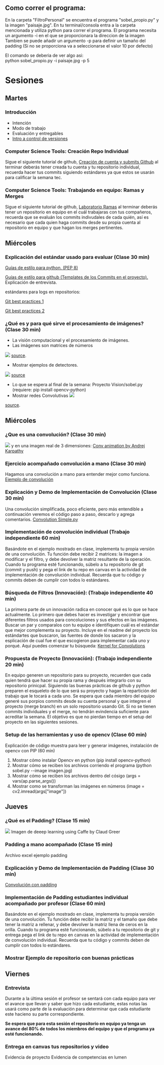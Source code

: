  

## Como correr el programa:
En la carpeta "FiltroPersonal" se encuentra el programa "sobel_propio.py" y la imagen "paisaje.jpg".
En tu terminal/consola entra a la carpeta mencionada y utiliza python para correr el programa.
El programa necesita un argumento -i en el que se proporcionara la direccion de la imagen
Tambien se puede añadir un argumento -p para definir un tamaño del padding (Si no se proporciona va a seleccionarse el valor 10 por defecto)

El comando se deberia de ver algo asi:   
python sobel_propio.py -i paisaje.jpg -p 5

# Sesiones

## Martes

### Introducción
* Intención
* Modo de trabajo 
* Evaluación y entregables
* [Intro a control de versiones](Files/Git.pptx)

### Computer Science Tools: Creación Repo Individual 

Sigue el siguiente tutorial de github, [Creación de cuenta y submits Github](Files/Laboratorio%20GitHub.pdf)
al terminar deberás tener creada tu cuenta y tu repositorio individual, recuerda hacer tus commits siguiendo estándares ya que estos se usarán para calificar la semana tec.


### Computer Science Tools: Trabajando en equipo: Ramas y Merges
Sigue el siguiente tutorial de github, [Laboratorio Ramas](Files/Laboratorio%20Ramas.pdf)
al terminar deberás tener un repositorio en equipo  en el cuál trabajaras con tus compañeros, recuerda que se evaluán los commits indivudales de cada quién, así es necesario que cada quien haga commits desde su propia cuenta al repositorio en equipo y que hagan los merges pertinentes.


## Miércoles

### Explicación del estándar usado para evaluar (Clase 30 min)
[Guías de estilo para python.  (PEP 8)](https://www.python.org/dev/peps/pep-0008/)

[Guías de estilo para github   (Templates de los Commits en el proyecto).](https://medium.com/@nawarpianist/git-commit-best-practices-dab8d722de99)
Explicación de entrevista.

estándares para logs en repositorios:

[Git best practices 1](https://medium.com/@nawarpianist/git-commit-best-practices-dab8d722de99)

[Git best practices 2](https://deepsource.io/blog/git-best-practices/)


### ¿Qué es y para qué sirve el procesamiento de imágenes? (Clase 30 min)
* La visión computacional y el procesamiento de imágenes.
* Las imágenes son matrices de números

![](https://miro.medium.com/max/4200/1*wRxkeTA81ORWT_EZdAJlpg.png)
[source](https://becominghuman.ai/real-computer-vision-for-mobile-and-embedded-part-1-c04ea8b9fd26).
* Mostrar ejemplos de detectores. 

![](https://docs.opencv.org/master/gradients.jpg) 
[source](https://docs.opencv.org/master/d5/d0f/tutorial_py_gradients.html)
* Lo que se espera al final de la semana: Proyecto Vision/sobel.py (requiere: pip install opencv-python) 
* Mostrar redes Convolutivas 
![](https://miro.medium.com/max/1225/1*8glEk7UHJHUS297DrcFk4g.jpeg) 

[source](https://becominghuman.ai/real-computer-vision-for-mobile-and-embedded-part-1-c04ea8b9fd26).

## Miércoles

### ¿Que es una convolución?  (Clase 30 min)
![](Images/Convolution.jpeg)
y en una imagen real de 3 dimensiones:
[Conv animation by Andrej Karpathy](https://pathmind.com/wiki/convolutional-network) 

### Ejercicio acompañado convolución a mano  (Clase 30 min)
Hagamos una convolución a mano para entender mejor como funciona.
[Ejemplo de convolución](Files/examples%20convolution.xlsx)

### Explicación y Demo de Implementación de Convolución  (Clase 30 min)
Una convolución simplificada, poco eficiente, pero más entendible a continuación veremos el código paso a paso, descarlo y agrega comentarios.
[Convolution Simple.py](Scripts/Ejemplos/simple_conv.py)

### Implementación de convolución individual (Trabajo independiente 60 min)
Basándote en el ejemplo mostrado en clase, implementa tu propia versión de una convolución. Tu función debe recibir 2 matrices: la imagen a modificar y el filtro, y debe devolver la matriz resultante de la operación.
Cuando tu programa esté funcionando, súbelo a tu repositorio de git (commit y push) y pega el link de tu repo en canvas en la actividad de implementación de convolución individual. Recuerda que tu código y commits deben de cumplir con todos lo estándares.   

### Búsqueda de Filtros (Innovación): (Trabajo independiente 40 min)
La primera parte de un innovación radica en conocer qué es lo que se hace actualmente. Lo primero que debes hacer es investigar y encontrar que diferentes filtros usados para concoluciones y sus efectos en las imágenes. Buscar un par y comparalos con tu equipo e identifiquen cuál es el estándar que mejor complementa su proyecto. Incluye en el readme del proyecto los estándartes que buscaron, las fuentes de donde los sacaron y la esplicación de cual fue el que escogieron para implementar cada uno y porqué.
Aquí puedes comenzar tu búsqueda:
[Kernel for Convolutions](https://aishack.in/tutorials/image-convolution-examples/)


### Propuesta de Proyecto (Innovación): (Trabajo independiente 20 min)
En equipo generen un repositorio para su proyecto, recuerden que cada quien tendrá que hacer su propia rama y después integrarlo con su repositorio prinicpal.
Siguiendo las buenas prácticas de github y python preparen el esqueleto de lo que será su proyecto y hagan la repartición del trabajo que le tocará a cada uno. Se espera que cada miembro del equipo generé sus porpios commits desde su cuenta personal y que integren el proyecto (merge branch) en un solo repositorio usando Git. Si no se tienen commits individuales y el merge, no tendrán evindencia suficiente para acreditar la semana. El objetivo es que no pierdan tiempo en el setup del proyecto en las siguientes sesiones.


### Setup de las herramientas y uso de opencv (Clase 60 min)
Explicación de código muestra para leer y generar imágenes, instalación de opencv con PIP (60 min)
1. Mostrar cómo instalar Opencv en python                          (pip install opencv-python)
2. Mostrar cómo se reciben los archivos corriendo el programa      (python sobel.py  --image imagen.jpg) 
3. Mostrar cómo se reciben los archivos dentro del cósigo          (args = vars(ap.parse_args()) 
4. Mostrar como se transforman las imágenes en números             (image = cv2.imread(args["image"])

## Jueves

### ¿Qué es el Padding? (Clase 15 min)
![](Images/1_noYcUAa_P8nRilg3Lt_nuA.png)
Imagen de deeep learning using Caffe by Claud Greer

### Padding a mano acompañado (Clase 15 min)
Archivo excel ejemplo padding

### Explicación y Demo de Implementación de Padding (Clase 30 min)
[Convolución con padding](Scripts/Ejemplos/convolution.py)

### Implementación de Padding estudiantes individual acompañado por profesor  (Clase 60 min)
Basándote en el ejemplo mostrado en clase, implementa tu propia versión de una convolución. Tu función debe recibir la matriz y el tamaño que debe tener la matriz a rellenar, y debe devolver la matriz llena de ceros en la orilla.
Cuando tu programa esté funcionando, súbelo a tu repositorio de git y entrega pega el link de tu repo en canvas en la actividad de implementación de convolución individual. Recuerda que tu código y commits deben de cumplir con todos lo estándares.

### Mostrar Ejemplo de repositorio con buenas prácticas

## Viernes
### Entrevista
Durante a la última sesión el profesor se sentará con cada equipo para ver el avance que llevan y saber que hizo cada estudiante, estas notas las usará como parte de la evaluación para determinar que cada estudiante este hacieno su parte correspondiente. 

**Se espera que para esta sesión el repositorio en equipo ya tenga un avance del 80% de todos los miembros del equipo y que el programa ya esté funcionando.**

### Entrega en canvas tus repositorios y video
Evidencia de proyecto
Evidencia de competencias en lumen
